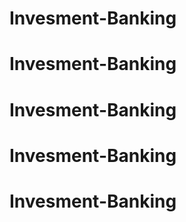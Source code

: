 # Invesment-Banking
# Invesment-Banking
# Invesment-Banking
# Invesment-Banking
# Invesment-Banking
